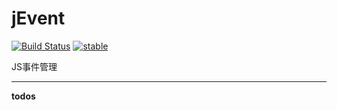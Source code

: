# jEvent

[![Build Status](https://travis-ci.org/epooren/jevent.svg?branch=master)](https://travis-ci.org/epooren/jevent) [![stable](http://badges.github.io/stability-badges/dist/stable.svg)](http://github.com/badges/stability-badges)

JS事件管理

---

**todos**
